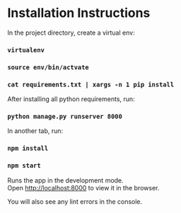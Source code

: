 # Installation Instructions

In the project directory, create a virtual env:

### `virtualenv`
### `source env/bin/actvate`
### `cat requirements.txt | xargs -n 1 pip install`

After installing all python requirements, run:

### `python manage.py runserver 8000`

In another tab, run:

### `npm install`
### `npm start`

Runs the app in the development mode.\
Open [http://localhost:8000](http://localhost:8000) to view it in the browser.

You will also see any lint errors in the console.